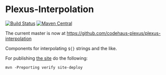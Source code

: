 Plexus-Interpolation
===============

[![Build Status](https://travis-ci.org/codehaus-plexus/plexus-interpolation.svg?branch=master)](https://travis-ci.org/codehaus-plexus/plexus-interpolation)
[![Maven Central](https://img.shields.io/maven-central/v/org.codehaus.plexus/plexus-interpolation.svg?label=Maven%20Central)](http://search.maven.org/#search%7Cga%7C1%7Cg%3A%22org.codehaus.plexus%22%20a%3A%plexus-interpolation%22)

The current master is now at https://github.com/codehaus-plexus/plexus-interpolation

Components for interpolating `${}` strings and the like.

For publishing [the site](https://codehaus-plexus.github.io/plexus-interpolation/) do the following:

```
mvn -Preporting verify site-deploy
```

